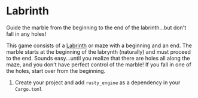 # Labrinth

Guide the marble from the beginning to the end of the labrinth...but don't fall in any holes!

This game consists of a [Labrinth](https://en.wikipedia.org/wiki/Labyrinth) or maze with a beginning and an end.  The marble starts at the beginning of the labrynth (naturally) and must proceed to the end. Sounds easy...until you realize that there are holes all along the maze, and you don't have perfect control of the marble! If you fall in one of the holes, start over from the beginning.

1. Create your project and add `rusty_engine` as a dependency in your `Cargo.toml`

